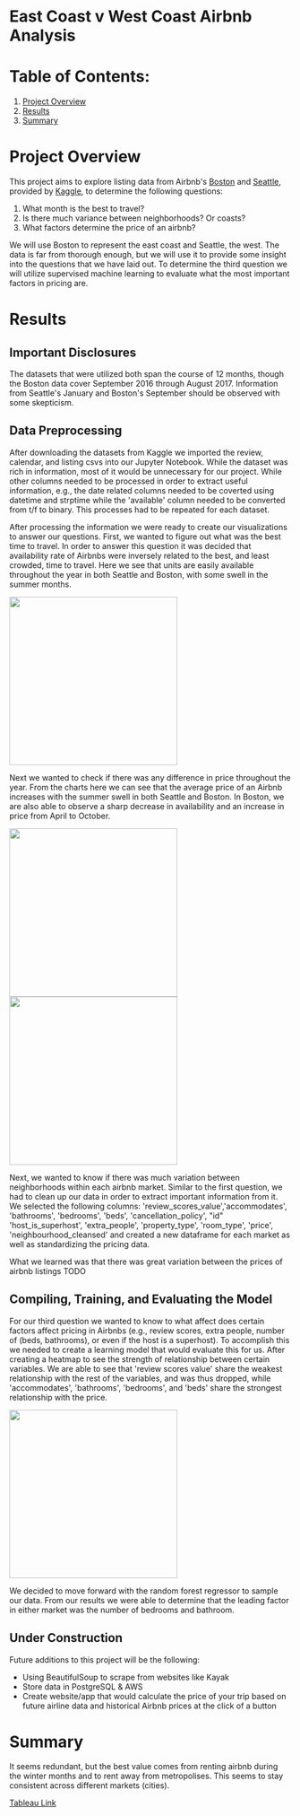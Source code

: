 # East Coast v West Coast Airbnb Analysis

# Table of Contents:
1. [Project Overview](#project-overview)
2. [Results](#results)
3. [Summary](#summary)

# Project Overview
This project aims to explore listing data from Airbnb's [Boston](https://www.kaggle.com/datasets/airbnb/boston) and [Seattle](https://www.kaggle.com/datasets/airbnb/seattle), provided by [Kaggle](https://www.kaggle.com/), to determine the following questions:

 1. What month is the best to travel? 
 2. Is there much variance between neighborhoods? Or coasts?
 3. What factors determine the price of an airbnb?

We will use Boston to represent the east coast and Seattle, the west. The data is far from thorough enough, but we will use it to provide some insight into the questions that we have laid out. To determine the third question we will utilize supervised machine learning to evaluate what the most important factors in pricing are. 


# Results

## Important Disclosures

The datasets that were utilized both span the course of 12 months, though the Boston data cover September 2016 through August 2017. Information from Seattle's January and Boston's September should be observed with some skepticism. 

## Data Preprocessing 

After downloading the datasets from Kaggle we imported the review, calendar, and listing csvs into our Jupyter Notebook. While the dataset was rich in information, most of it would be unnecessary for our project. While other columns needed to be processed in order to extract useful information, e.g., the date related columns needed to be coverted using datetime and strptime while the 'available' column needed to be converted from t/f to binary. This processes had to be repeated for each dataset. 

After processing the information we were ready to create our visualizations to answer our questions. First, we wanted to figure out what was the best time to travel. In order to answer this question it was decided that availability rate of Airbnbs were inversely related to the best, and least crowded, time to travel. Here we see that units are easily available throughout the year in both Seattle and Boston, with some swell in the summer months. 

<img src="<link>" width="300">

Next we wanted to check if there was any difference in price throughout the year. From the charts here we can see that the average price of an Airbnb increases with the summer swell in both Seattle and Boston. In Boston, we are also able to observe a sharp decrease in availability and an increase in price from April to October. 

<img src="<link>" width="300">

<img src="<link>" width="300">

Next, we wanted to know if there was much variation between neighborhoods within each airbnb market. Similar to the first question, we had to clean up our data in order to extract important information from it. We selected the following columns: 'review_scores_value','accommodates', 'bathrooms', 'bedrooms', 'beds', 'cancellation_policy', "id" 'host_is_superhost', 'extra_people', 'property_type', 'room_type', 'price', 'neighbourhood_cleansed' and created a new dataframe for each market as well as standardizing the pricing data. 

What we learned was that there was great variation between the prices of airbnb listings
TODO

## Compiling, Training, and Evaluating the Model

For our third question we wanted to know to what affect does certain factors affect pricing in Airbnbs (e.g., review scores, extra people, number of (beds, bathrooms), or even if the host is a superhost). To accomplish this we needed to create a learning model that would evaluate this for us. After creating a heatmap to see the strength of relationship between certain variables. We are able to see that 'review scores value' share the weakest relationship with the rest of the variables, and was thus dropped, while 'accommodates', 'bathrooms', 'bedrooms', and 'beds' share the strongest relationship with the price.

<img src="<link>" width="300">

We decided to move forward with the random forest regressor to sample our data. From our results we were able to determine that the leading factor in either market was the number of bedrooms and bathroom. 

## Under Construction

Future additions to this project will be the following:
 - Using BeautifulSoup to scrape from websites like Kayak
 - Store data in PostgreSQL & AWS
 - Create website/app that would calculate the price  of your trip based on future airline data and historical Airbnb prices at the click of a button

# Summary

It seems redundant, but the best value comes from renting airbnb during the winter months and to rent away from metropolises. This seems to stay consistent across different markets (cities).

[Tableau Link](https://public.tableau.com/views/final_project_16715086367700/Story2?:language=en-US&:display_count=n&:origin=viz_share_link)